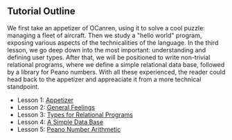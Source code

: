 ## Tutorial Outline

We first take an appetizer of OCanren, using it to solve a cool puzzle:
 managing a fleet of aircraft. Then we study a "hello world" program,
 exposing various aspects of the technicalities of the language. In the third lesson, 
 we go deep down into the most important: understanding and defining 
 user types. After that, we will be positioned to write non-trivial relational programs, 
 where we define a simple relational data base, followed by a library for Peano numbers. 
 With all these experienced, the reader could head back to the appetizer and appreaciate 
 it from a more technical standpoint. 

- Lesson 1: [Appetizer](aircraft_fleet)
- Lesson 2: [General Feelings](./helloWorld)
- Lesson 3: [Types for Relational Programs](./digTypes)
- Lesson 4: [A Simple Data Base](./ascii_ctrl_db)
- Lesson 5: [Peano Number Arithmetic](peano)

  
